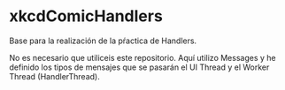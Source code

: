 # xkcdComicHandlers
Base para la realización de la pŕactica de Handlers.

No es necesario que utiliceis este repositorio. Aquí utilizo Messages y he definido los tipos de mensajes que se pasarán el UI Thread y el Worker Thread (HandlerThread).

